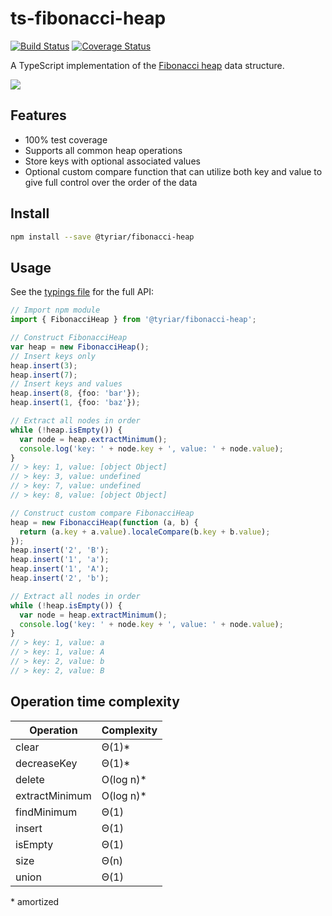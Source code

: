 # ts-fibonacci-heap

[![Build Status](https://api.travis-ci.org/gwtw/ts-fibonacci-heap.svg?branch=master)](http://travis-ci.org/gwtw/ts-fibonacci-heap)
[![Coverage Status](https://coveralls.io/repos/github/gwtw/ts-fibonacci-heap/badge.svg?branch=master)](https://coveralls.io/github/gwtw/ts-fibonacci-heap?branch=master)

A TypeScript implementation of the [Fibonacci heap](http://www.growingwiththeweb.com/data-structures/fibonacci-heap/overview/) data structure.

![](http://www.growingwiththeweb.com/images/data-structures/fibonacci-heap/fibonacci-heap.svg)

## Features

- 100% test coverage
- Supports all common heap operations
- Store keys with optional associated values
- Optional custom compare function that can utilize both key and value to give full control over the order of the data

## Install

```bash
npm install --save @tyriar/fibonacci-heap
```

## Usage

See the [typings file](./typings/fibonacci-heap.d.ts) for the full API:

```typescript
// Import npm module
import { FibonacciHeap } from '@tyriar/fibonacci-heap';

// Construct FibonacciHeap
var heap = new FibonacciHeap();
// Insert keys only
heap.insert(3);
heap.insert(7);
// Insert keys and values
heap.insert(8, {foo: 'bar'});
heap.insert(1, {foo: 'baz'});

// Extract all nodes in order
while (!heap.isEmpty()) {
  var node = heap.extractMinimum();
  console.log('key: ' + node.key + ', value: ' + node.value);
}
// > key: 1, value: [object Object]
// > key: 3, value: undefined
// > key: 7, value: undefined
// > key: 8, value: [object Object]

// Construct custom compare FibonacciHeap
heap = new FibonacciHeap(function (a, b) {
  return (a.key + a.value).localeCompare(b.key + b.value);
});
heap.insert('2', 'B');
heap.insert('1', 'a');
heap.insert('1', 'A');
heap.insert('2', 'b');

// Extract all nodes in order
while (!heap.isEmpty()) {
  var node = heap.extractMinimum();
  console.log('key: ' + node.key + ', value: ' + node.value);
}
// > key: 1, value: a
// > key: 1, value: A
// > key: 2, value: b
// > key: 2, value: B
```

## Operation time complexity

| Operation      | Complexity |
| -------------- | ---------- |
| clear          | Θ(1)\*     |
| decreaseKey    | Θ(1)\*     |
| delete         | O(log n)\* |
| extractMinimum | O(log n)\* |
| findMinimum    | Θ(1)       |
| insert         | Θ(1)       |
| isEmpty        | Θ(1)       |
| size           | Θ(n)       |
| union          | Θ(1)       |

\* amortized
